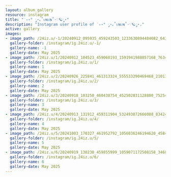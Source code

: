 ```yaml
---
layout: album_gallery
resource: instagram
title: "˙✧˖° ༘⋆｡˚ᴜɴᴜɴ˚⋅♡🪐༘⋆"
description: "Instagram user profile of ˙✧˖° ༘⋆｡˚ᴜɴᴜɴ˚⋅♡🪐༘⋆."
active: gallery
images: 
- image_path: /24iz.u/-1/20240912_095935_459243503_1233630894484682_643098887340002909_n.jpg
  gallery-folder: /instagram/ig.24iz.u/-1/
  gallery-name: -1
  gallery-date: May 2025
- image_path: /24iz.u/1/20240912_104523_459060193_1591941988057168_7634976842152884210_n.jpg
  gallery-folder: /instagram/ig.24iz.u/1/
  gallery-name: 1
  gallery-date: May 2025
- image_path: /24iz.u/2/20240926_225841_461313324_555533290469468_2101300160163196369_n.jpg
  gallery-folder: /instagram/ig.24iz.u/2/
  gallery-name: 2
  gallery-date: May 2025
- image_path: /24iz.u/3/20240918_103250_460438754_452502831128880_7525405105251467108_n.jpg
  gallery-folder: /instagram/ig.24iz.u/3/
  gallery-name: 3
  gallery-date: May 2025
- image_path: /24iz.u/4/20240913_131912_459311904_532493872666088_834245358709363158_n.jpg
  gallery-folder: /instagram/ig.24iz.u/4/
  gallery-name: 4
  gallery-date: May 2025
- image_path: /24iz.u/5/20241003_170327_461952792_1056036246194620_4584152274565040802_n.jpg
  gallery-folder: /instagram/ig.24iz.u/5/
  gallery-name: 5
  gallery-date: May 2025
- image_path: /24iz.u/6/20240919_130230_459855999_1059071172508158_3468822753622522154_n.jpg
  gallery-folder: /instagram/ig.24iz.u/6/
  gallery-name: 6
  gallery-date: May 2025
---
```

